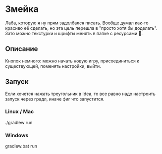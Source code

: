 # Змейка
Лаба, которую я ну прям задолбался писать. Вообще думал как-то красиво её сделать, но эта цель перешла в "просто хотя бы доделать".</br>
Зато можно текстурки и шрифты менять в папке с ресурсами 🙂.
## Описание
Кнопок немного: можно начать новую игру, присоединиться к существующей, поменять настройки, выйти.
## Запуск
Если хочется нажать треугольник в Idea, то все равно надо настроить запуск через градл, иначе фиг что запустится.
### Linux / Mac
./gradlew run
### Windows
gradlew.bat run

